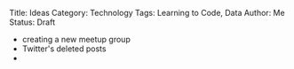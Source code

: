 Title: Ideas
Category: Technology
Tags: Learning to Code, Data
Author: Me
Status: Draft

- creating a new meetup group
- Twitter's deleted posts
- 